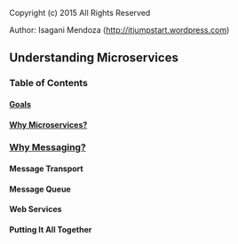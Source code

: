 Copyright (c) 2015
All Rights Reserved

Author: Isagani Mendoza (http://itjumpstart.wordpress.com)

## Understanding Microservices

### Table of Contents

#### [Goals](https://github.com/ibmendoza/go-examples/blob/master/docs/goals/goals.md)

#### [Why Microservices?](https://github.com/ibmendoza/go-examples/blob/master/docs/why.md)

### [Why Messaging?](https://github.com/ibmendoza/go-examples/blob/master/docs/whymessaging.md)

#### Message Transport

#### Message Queue

#### Web Services

#### Putting It All Together
